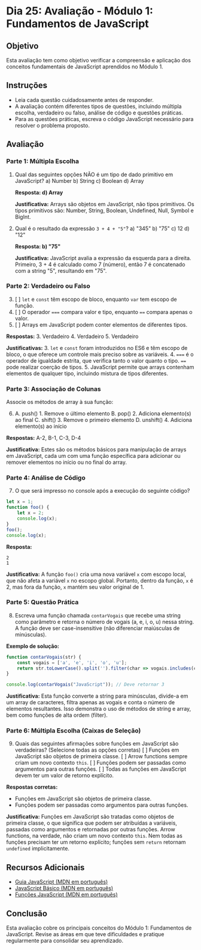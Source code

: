 # Dia 25: Avaliação - Módulo 1: Fundamentos de JavaScript

## Objetivo
Esta avaliação tem como objetivo verificar a compreensão e aplicação dos conceitos fundamentais de JavaScript aprendidos no Módulo 1.

## Instruções
- Leia cada questão cuidadosamente antes de responder.
- A avaliação contém diferentes tipos de questões, incluindo múltipla escolha, verdadeiro ou falso, análise de código e questões práticas.
- Para as questões práticas, escreva o código JavaScript necessário para resolver o problema proposto.

## Avaliação

### Parte 1: Múltipla Escolha

1. Qual das seguintes opções NÃO é um tipo de dado primitivo em JavaScript?
   a) Number
   b) String
   c) Boolean
   d) Array

   **Resposta: d) Array**
   
   **Justificativa:** Arrays são objetos em JavaScript, não tipos primitivos. Os tipos primitivos são: Number, String, Boolean, Undefined, Null, Symbol e BigInt.

2. Qual é o resultado da expressão `3 + 4 + "5"`?
   a) "345"
   b) "75"
   c) 12
   d) "12"

   **Resposta: b) "75"**
   
   **Justificativa:** JavaScript avalia a expressão da esquerda para a direita. Primeiro, 3 + 4 é calculado como 7 (número), então 7 é concatenado com a string "5", resultando em "75".

### Parte 2: Verdadeiro ou Falso

3. [ ] `let` e `const` têm escopo de bloco, enquanto `var` tem escopo de função.
4. [ ] O operador `===` compara valor e tipo, enquanto `==` compara apenas o valor.
5. [ ] Arrays em JavaScript podem conter elementos de diferentes tipos.

**Respostas:**
3. Verdadeiro
4. Verdadeiro
5. Verdadeiro

**Justificativas:**
3. `let` e `const` foram introduzidos no ES6 e têm escopo de bloco, o que oferece um controle mais preciso sobre as variáveis.
4. `===` é o operador de igualdade estrita, que verifica tanto o valor quanto o tipo. `==` pode realizar coerção de tipos.
5. JavaScript permite que arrays contenham elementos de qualquer tipo, incluindo mistura de tipos diferentes.

### Parte 3: Associação de Colunas

Associe os métodos de array à sua função:

6. 
   A. push()     1. Remove o último elemento
   B. pop()      2. Adiciona elemento(s) ao final
   C. shift()    3. Remove o primeiro elemento
   D. unshift()  4. Adiciona elemento(s) ao início

**Respostas:**
A-2, B-1, C-3, D-4

**Justificativa:** Estes são os métodos básicos para manipulação de arrays em JavaScript, cada um com uma função específica para adicionar ou remover elementos no início ou no final do array.

### Parte 4: Análise de Código

7. O que será impresso no console após a execução do seguinte código?

```javascript
let x = 1;
function foo() {
    let x = 2;
    console.log(x);
}
foo();
console.log(x);
```

**Resposta:**
```
2
1
```

**Justificativa:** A função `foo()` cria uma nova variável `x` com escopo local, que não afeta a variável `x` no escopo global. Portanto, dentro da função, `x` é 2, mas fora da função, `x` mantém seu valor original de 1.

### Parte 5: Questão Prática

8. Escreva uma função chamada `contarVogais` que recebe uma string como parâmetro e retorna o número de vogais (a, e, i, o, u) nessa string. A função deve ser case-insensitive (não diferenciar maiúsculas de minúsculas).

**Exemplo de solução:**

```javascript
function contarVogais(str) {
    const vogais = ['a', 'e', 'i', 'o', 'u'];
    return str.toLowerCase().split('').filter(char => vogais.includes(char)).length;
}

console.log(contarVogais("JavaScript")); // Deve retornar 3
```

**Justificativa:** Esta função converte a string para minúsculas, divide-a em um array de caracteres, filtra apenas as vogais e conta o número de elementos resultantes. Isso demonstra o uso de métodos de string e array, bem como funções de alta ordem (filter).

### Parte 6: Múltipla Escolha (Caixas de Seleção)

9. Quais das seguintes afirmações sobre funções em JavaScript são verdadeiras? (Selecione todas as opções corretas)
   [ ] Funções em JavaScript são objetos de primeira classe.
   [ ] Arrow functions sempre criam um novo contexto `this`.
   [ ] Funções podem ser passadas como argumentos para outras funções.
   [ ] Todas as funções em JavaScript devem ter um valor de retorno explícito.

**Respostas corretas:**
- Funções em JavaScript são objetos de primeira classe.
- Funções podem ser passadas como argumentos para outras funções.

**Justificativa:** Funções em JavaScript são tratadas como objetos de primeira classe, o que significa que podem ser atribuídas a variáveis, passadas como argumentos e retornadas por outras funções. Arrow functions, na verdade, não criam um novo contexto `this`. Nem todas as funções precisam ter um retorno explícito; funções sem `return` retornam `undefined` implicitamente.

## Recursos Adicionais

- [Guia JavaScript (MDN em português)](https://developer.mozilla.org/pt-BR/docs/Web/JavaScript/Guide)
- [JavaScript Básico (MDN em português)](https://developer.mozilla.org/pt-BR/docs/Learn/Getting_started_with_the_web/JavaScript_basics)
- [Funções JavaScript (MDN em português)](https://developer.mozilla.org/pt-BR/docs/Web/JavaScript/Guide/Functions)

## Conclusão

Esta avaliação cobre os principais conceitos do Módulo 1: Fundamentos de JavaScript. Revise as áreas em que teve dificuldades e pratique regularmente para consolidar seu aprendizado.

